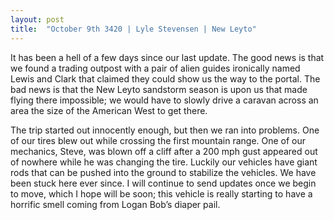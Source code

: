 ```yaml
---
layout: post
title:  "October 9th 3420 | Lyle Stevensen | New Leyto"
---
```

<p>It has been a hell of a few days since our last update. The good news is that we found a trading outpost with a pair of alien guides ironically named Lewis and Clark that claimed they could show us the way to the portal. The bad news is that the New Leyto sandstorm season is upon us that made flying there impossible; we would have to slowly drive a caravan across an area the size of the American West to get there.</p>

<p>The trip started out innocently enough, but then we ran into problems. One of our tires blew out while crossing the first mountain range. One of our mechanics, Steve, was blown off a cliff after a 200 mph gust appeared out of nowhere while he was changing the tire. Luckily our vehicles have giant rods that can be pushed into the ground to stabilize the vehicles. We have been stuck here ever since. I will continue to send updates once we begin to move, which I hope will be soon; this vehicle is really starting to have a horrific smell coming from Logan Bob’s diaper pail.</p>

<!--more-->



